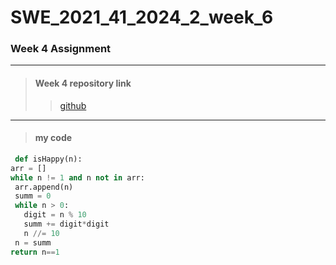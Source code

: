 # SWE_2021_41_2024_2_week_6 

### Week 4 Assignment 
---
> #### Week 4 repository link
>> [github](https://github.com/imchan685/SWE_2021_41_2024_2_week_4)
---
> #### my code
>>
   ```python
    def isHappy(n):
  arr = []
  while n != 1 and n not in arr:
    arr.append(n)
    summ = 0
    while n > 0:
      digit = n % 10
      summ += digit*digit
      n //= 10
    n = summ
  return n==1
  ```
  
